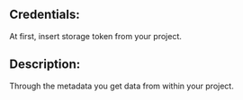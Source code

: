 ## Credentials:
At first, insert storage token from your project.

## Description:
Through the metadata you get data from within your project.
